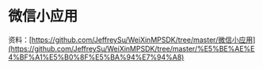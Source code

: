微信小应用
===========

资料：[https://github.com/JeffreySu/WeiXinMPSDK/tree/master/微信小应用](https://github.com/JeffreySu/WeiXinMPSDK/tree/master/%E5%BE%AE%E4%BF%A1%E5%B0%8F%E5%BA%94%E7%94%A8)


